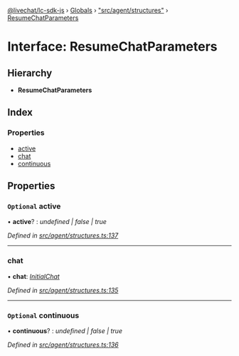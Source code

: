 [@livechat/lc-sdk-js](../README.md) › [Globals](../globals.md) › ["src/agent/structures"](../modules/_src_agent_structures_.md) › [ResumeChatParameters](_src_agent_structures_.resumechatparameters.md)

# Interface: ResumeChatParameters

## Hierarchy

* **ResumeChatParameters**

## Index

### Properties

* [active](_src_agent_structures_.resumechatparameters.md#optional-active)
* [chat](_src_agent_structures_.resumechatparameters.md#chat)
* [continuous](_src_agent_structures_.resumechatparameters.md#optional-continuous)

## Properties

### `Optional` active

• **active**? : *undefined | false | true*

*Defined in [src/agent/structures.ts:137](https://github.com/livechat/lc-sdk-js/blob/3cb601c/src/agent/structures.ts#L137)*

___

###  chat

• **chat**: *[InitialChat](_src_objects_index_.initialchat.md)*

*Defined in [src/agent/structures.ts:135](https://github.com/livechat/lc-sdk-js/blob/3cb601c/src/agent/structures.ts#L135)*

___

### `Optional` continuous

• **continuous**? : *undefined | false | true*

*Defined in [src/agent/structures.ts:136](https://github.com/livechat/lc-sdk-js/blob/3cb601c/src/agent/structures.ts#L136)*

